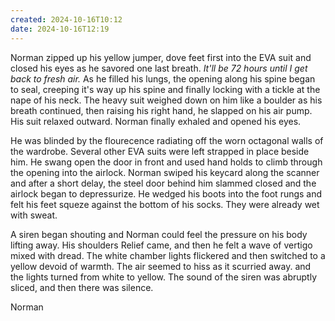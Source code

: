 ```yaml
---
created: 2024-10-16T10:12
date: 2024-10-16T12:19
---
```


Norman zipped up his yellow jumper, dove feet first into the EVA suit and closed his eyes as he savored one last breath. *It'll be 72 hours until I get back to fresh air.* As he filled his lungs, the opening along his spine began to seal, creeping it's way up his spine and finally locking with a tickle at the nape of his neck. The heavy suit weighed down on him like a boulder as his breath continued, then raising his right hand, he slapped on his air pump. His suit relaxed outward. Norman finally exhaled and opened his eyes.

He was blinded by the flourecence radiating off the worn octagonal walls of the wardrobe. Several other EVA suits were left strapped in place beside him. He swang open the door in front and used hand holds to climb through the opening into the airlock. Norman swiped his keycard along the scanner and after a short delay, the steel door behind him slammed closed and the airlock began to depressurize. He wedged his boots into the foot rungs and felt his feet squeze against the bottom of his socks. They were already wet with sweat.

A siren began shouting and Norman could feel the pressure on his body lifting away. His shoulders Relief came, and then he felt a wave of vertigo mixed with dread. The white chamber lights flickered and then switched to a yellow devoid of warmth. The air seemed to hiss as it scurried away. and the lights turned from white to yellow. The sound of the siren was abruptly sliced, and then there was silence.

Norman 